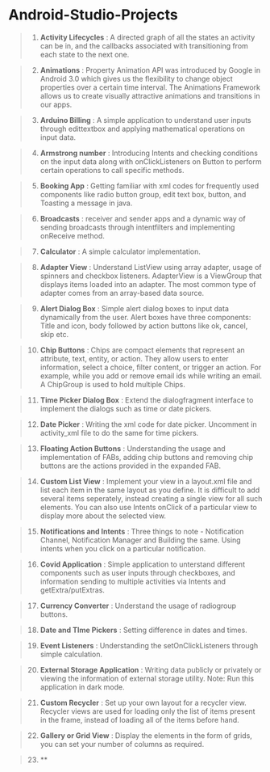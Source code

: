 # Android-Studio-Projects

> 1. **Activity Lifecycles** : A directed graph of all the states an activity can be in, and the callbacks associated with transitioning from each state to the next one.

> 2. **Animations** : Property Animation API was introduced by Google in Android 3.0 which gives us the flexibility to change object properties over a certain time interval. The Animations Framework allows us to create visually attractive animations and transitions in our apps.

> 3. **Arduino Billing** : A simple application to understand user inputs through edittextbox and applying mathematical operations on input data.

> 4. **Armstrong number** : Introducing Intents and checking conditions on the input data along with onClickListeners on Button to perform certain operations to call specific methods.

> 5. **Booking App** : Getting familiar with xml codes for frequently used components like radio button group, edit text box, button, and Toasting a message in java.

> 6. **Broadcasts** : receiver and sender apps and a dynamic way of sending broadcasts through intentfilters and implementing onReceive method.

> 7. **Calculator** : A simple calculator implementation.

> 8. **Adapter View** : Understand ListView using array adapter, usage of spinners and checkbox listeners. AdapterView is a ViewGroup that displays items loaded into an adapter. The most common type of adapter comes from an array-based data source.

> 9. **Alert Dialog Box** : Simple alert dialog boxes to input data dynamically from the user. Alert boxes have three components: Title and icon, body followed by action buttons like ok, cancel, skip etc. 

> 10. **Chip Buttons** : Chips are compact elements that represent an attribute, text, entity, or action. They allow users to enter information, select a choice, filter content, or trigger an action. For example, while you add or remove email ids while writing an email. A ChipGroup is used to hold multiple Chips.

> 11. **Time Picker Dialog Box** : Extend the dialogfragment interface to implement the dialogs such as time or date pickers.

> 12. **Date Picker** : Writing the xml code for date picker. Uncomment in activity_xml file to do the same for time pickers.

> 13. **Floating Action Buttons** : Understanding the usage and implementation of FABs, adding chip buttons and removing chip buttons are the actions provided in the expanded FAB.

> 14. **Custom List View** : Implement your view in a layout.xml file and list each item in the same layout as you define. It is difficult to add several items seperately, instead creating a single view for all such elements. You can also use Intents onClick of a particular view to display more about the selected view.
 
> 15. **Notifications and Intents** : Three things to note - Notification Channel, Notification Manager and Building the same. Using intents when you click on a particular notification.

> 16. **Covid Application** : Simple application to unterstand different components such as user inputs through checkboxes, and information sending to multiple activities via Intents and getExtra/putExtras.

> 17. **Currency Converter** : Understand the usage of radiogroup buttons. 

> 18. **Date and TIme Pickers** : Setting difference in dates and times.

> 19. **Event Listeners** : Understanding the setOnClickListeners through simple calculation.

> 20. **External Storage Application** : Writing data publicly or privately or viewing the information of external storage utility. Note: Run this application in dark mode.

> 21. **Custom Recycler** :  Set up your own layout for a recycler view. Recycler views are used for loading only the list of items present in the frame, instead of loading all of the items before hand.

> 22. **Gallery or Grid View** : Display the elements in the form of grids, you can set your number of columns as required.

> 23. **
